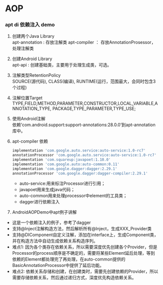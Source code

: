 # AOP
### apt di 依赖注入 demo
1. 创建两个Java Library  
	apt-annotation : 存放注解类
	apt-compiler ： 存放AnnotationProsessor，处理注解类

2. 创建Android Library  
	apt-api : 创建基础类，主要用于处理生成类，可选。

3. 注解类型RetentionPolicy  
	SOURCE(源代码), CLASS(编译), RUNTIME(运行，范围最大，会同时包含3个过程)

4. 注解位置Target  
	TYPE,FIELD,METHOD,PARAMETER,CONSTRUCTOR,LOCAL_VARIABLE,ANNOTATION_TYPE, PACKAGE,TYPE_PARAMETER,TYPE_USE;

5. 使用Android注解  
	依赖’com.android.support:support-annotations:28.0.0’到apt-annotation库中。

6. apt-compiler 依赖  
    ```groovy
    implementation 'com.google.auto.service:auto-service:1.0-rc7'
    annotationProcessor 'com.google.auto.service:auto-service:1.0-rc7'
    implementation 'com.squareup:javapoet:1.10.0'
    implementation 'com.google.auto:auto-common:0.11'
    implementation 'com.google.dagger:dagger:2.29.1'
    annotationProcessor 'com.google.dagger:dagger-compiler:2.29.1'
    ```
   * auto-service:用来标注Processor进行引用；
   * javapoet用来生成java代码；
   * auto-common用来处理processor中element的工具类；
   * dagger进行依赖注入
    

7. AndroidAOPDemo中apt例子讲解  
* 这是一个依赖注入的例子，参考了dagger
* 支持@Inject注解构造方法，然后解析所有@Inject，生成XXX_Provider类
* 支持@DIComponent自定义注解，添加在interface上，生成Component类，并在构造方法中自动生成依赖关系构造序列。
* 难点1: 因为各个类存在依赖关系，所以需要深度优先创建各个Provider，但是Processor的process顺序是不确定的，需要将某些Element延后处理，等到依赖的Element都处理完了再处理，在auto-common提供的BasicAnnotationProcessor中提供了延后功能。
* 难点2: 依赖关系存储和创建，在创建类时，需要先创建依赖的Provider，所以需要存储依赖关系，然后通过递归方式，深度优先构造依赖关系。